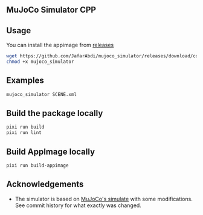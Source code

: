 ## MuJoCo Simulator CPP

## Usage

You can install the appimage from [releases](https://github.com/JafarAbdi/mujoco_simulator/releases)

```bash
wget https://github.com/JafarAbdi/mujoco_simulator/releases/download/continuous/mujoco_simulator-x86_64.AppImage -O mujoco_simulator
chmod +x mujoco_simulator
```

## Examples

```bash
mujoco_simulator SCENE.xml
```

## Build the package locally

```bash
pixi run build
pixi run lint
```

## Build AppImage locally

```bash
pixi run build-appimage
```

## Acknowledgements

- The simulator is based on [MuJoCo's simulate](https://github.com/google-deepmind/mujoco/tree/main/simulate) with some modifications. See commit history for what exactly was changed.
